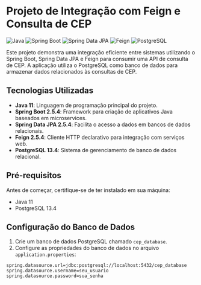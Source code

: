 # Projeto de Integração com Feign e Consulta de CEP

![Java](https://img.shields.io/badge/Java-21-orange)
![Spring Boot](https://img.shields.io/badge/Spring%20Boot-3.1.5-brightgreen)
![Spring Data JPA](https://img.shields.io/badge/Spring%20Data%20JPA-2.5.4-brightgreen)
![Feign](https://img.shields.io/badge/Feign-2022.0.4-blue)
![PostgreSQL](https://img.shields.io/badge/PostgreSQL-15.5-blue)

Este projeto demonstra uma integração eficiente entre sistemas utilizando o Spring Boot, Spring Data JPA e Feign para consumir uma API de consulta de CEP. A aplicação utiliza o PostgreSQL como banco de dados para armazenar dados relacionados às consultas de CEP.

## Tecnologias Utilizadas

- **Java 11**: Linguagem de programação principal do projeto.
- **Spring Boot 2.5.4**: Framework para criação de aplicativos Java baseados em microservices.
- **Spring Data JPA 2.5.4**: Facilita o acesso a dados em bancos de dados relacionais.
- **Feign 2.5.4**: Cliente HTTP declarativo para integração com serviços web.
- **PostgreSQL 13.4**: Sistema de gerenciamento de banco de dados relacional.

## Pré-requisitos

Antes de começar, certifique-se de ter instalado em sua máquina:

- Java 11
- PostgreSQL 13.4

## Configuração do Banco de Dados

1. Crie um banco de dados PostgreSQL chamado `cep_database`.
2. Configure as propriedades do banco de dados no arquivo `application.properties`:

```properties
spring.datasource.url=jdbc:postgresql://localhost:5432/cep_database
spring.datasource.username=seu_usuario
spring.datasource.password=sua_senha
